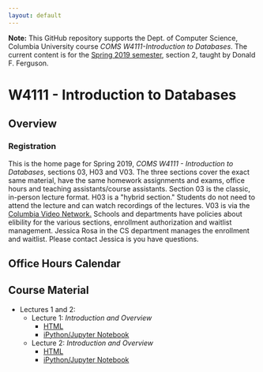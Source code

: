 ```yaml
---
layout: default
---
```


__Note:__ This GitHub repository supports the Dept. of Computer Science, Columbia University course
_COMS W4111-Introduction to Databases_. The current content is for
the [Spring 2019 semester,](https://courseworks2.columbia.edu/courses/79571/wiki) section 2, taught by Donald F. Ferguson.

# W4111 - Introduction to Databases


## Overview

### Registration

This is the home page for Spring 2019, _COMS W4111 - Introduction to Databases_, sections 03, H03 and V03.
The three sections cover the exact same material, have the same homework assignments and exams, office hours and
teaching assistants/course assistants. Section 03 is the classic, in-person lecture format. H03 is a "hybrid section."
Students do not need to attend the lecture and can watch recordings of the lectures. V03 is via the [Columbia Video
Network.](https://cvn.columbia.edu/) Schools and departments have policies about elibility for the various sections,
enrollment authorization and waitlist management. Jessica Rosa in the CS department manages the enrollment and
waitlist. Please contact Jessica is you have questions. 

### 


## Office Hours Calendar



## Course Material

- Lectures 1 and 2:
    - Lecture 1: _Introduction and Overview_
        - [HTML](Lectures/Lecture_1/w4111-L1-s2019-Introduction.html)
        - [iPython/Jupyter Notebook](Lectures/Lecture_1/w4111-L1-s2019-Introduction.ipynb)
    - Lecture 2: _Introduction and Overview_
        - [HTML](Lectures/Lecture_2/w4111-L2-s2019-ModelRelational.html)
        - [iPython/Jupyter Notebook](Lectures/Lecture_2/w4111-L2-s2019-ModelRelational.ipynb)


